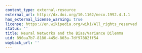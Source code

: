 ```yaml
---
content_type: external-resource
external_url: http://dx.doi.org/10.1162/neco.1992.4.1.1
has_external_license_warning: true
license: https://en.wikipedia.org/wiki/All_rights_reserved
status: ''
title: Neural Networks and the Bias/Variance Dilemma
uid: 890aa7b7-8180-445d-803a-7df97882ff54
wayback_url: ''
---
```

